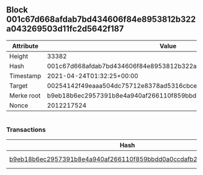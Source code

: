 ## Block 001c67d668afdab7bd434606f84e8953812b322a043269503d11fc2d5642f187

Attribute | Value
--- | ---
Height | 33382
Hash | 001c67d668afdab7bd434606f84e8953812b322a043269503d11fc2d5642f187
Timestamp | 2021-04-24T01:32:25+00:00
Target | 00254142f49eaaa504dc75712e8378ad5316cbcead634704b3734b6271167cc4
Merke root | b9eb18b6ec2957391b8e4a940af266110f859bbdd0a0ccdafb241f80a6e1d158
Nonce | 2012217524

```

```

### Transactions

Hash | Amount
--- | ---
[b9eb18b6ec2957391b8e4a940af266110f859bbdd0a0ccdafb241f80a6e1d158](b9eb18b6ec2957391b8e4a940af266110f859bbdd0a0ccdafb241f80a6e1d158.md) | 10.00000000 SKEPTI 

